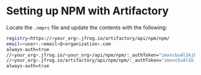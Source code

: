 # Setting up NPM with Artifactory

Locate the `.nmprc` file and update the contents with the following:

```sh
registry=https://<your_org>.jfrog.io/artifactory/api/npm/npm/
email=<user>.<email>@<organization>.com
always-auth=true
//<your_org>.jfrog.io/<your_org>/api/npm/npm/:_authToken="zmxncbvAlSkjDHfgaKASDkllOWirYTuRytOeITgdHEUeoW3E"
//<your_org>.jfrog.io/artifactory/api/npm/npm/:_authToken="zmxncbvAlSkjDHfgaKASDkllOWirYTuRytOeITgdHEUeoW3E"
always-auth=true
```
